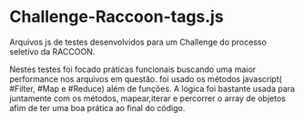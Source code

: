 # Challenge-Raccoon-tags.js
Arquivos js de testes desenvolvidos para um Challenge do processo seletivo da RACCOON.

Nestes testes foi focado práticas funcionais buscando uma maior performance nos arquivos em questão.
foi usado os métodos javascript( #Filter, #Map e #Reduce) além de funções.
A lógica foi bastante usada para juntamente com os métodos, mapear,iterar e percorrer o array de objetos afim de ter uma boa prática ao final do código.
